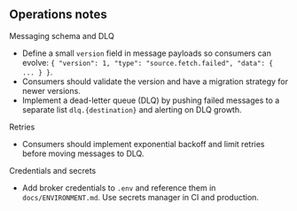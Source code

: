 ## Operations notes

Messaging schema and DLQ
- Define a small `version` field in message payloads so consumers can evolve: `{ "version": 1, "type": "source.fetch.failed", "data": { ... } }`.
- Consumers should validate the version and have a migration strategy for newer versions.
- Implement a dead-letter queue (DLQ) by pushing failed messages to a separate list `dlq.{destination}` and alerting on DLQ growth.

Retries
- Consumers should implement exponential backoff and limit retries before moving messages to DLQ.

Credentials and secrets
- Add broker credentials to `.env` and reference them in `docs/ENVIRONMENT.md`. Use secrets manager in CI and production.
